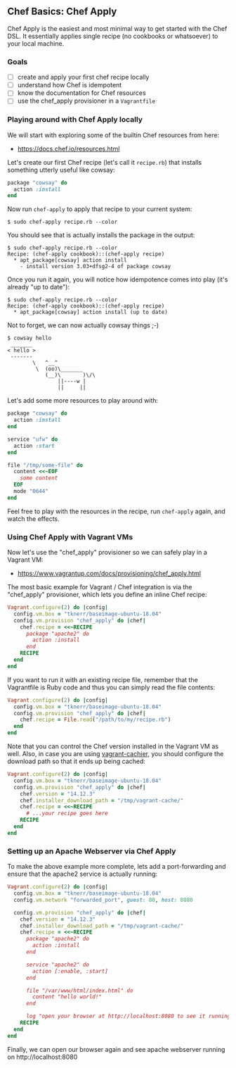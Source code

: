 
## Chef Basics: Chef Apply

Chef Apply is the easiest and most minimal way to get started with the Chef DSL.
It essentially applies single recipe (no cookbooks or whatsoever) to your local machine.

### Goals

* [ ] create and apply your first chef recipe locally
* [ ] understand how Chef is idempotent
* [ ] know the documentation for Chef resources
* [ ] use the chef_apply provisioner in a `Vagrantfile`

### Playing around with Chef Apply locally

We will start with exploring some of the builtin Chef resources from here:

 * https://docs.chef.io/resources.html

Let's create our first Chef recipe (let's call it `recipe.rb`) that installs something
utterly useful like cowsay:
```ruby
package "cowsay" do
  action :install
end
```

Now run `chef-apply` to apply that recipe to your current system:
```
$ sudo chef-apply recipe.rb --color
```

You should see that is actually installs the package in the output:
```
$ sudo chef-apply recipe.rb --color
Recipe: (chef-apply cookbook)::(chef-apply recipe)
  * apt_package[cowsay] action install
    - install version 3.03+dfsg2-4 of package cowsay
```

Once you run it again, you will notice how idempotence comes into play
(it's already "up to date"):
```
$ sudo chef-apply recipe.rb --color
Recipe: (chef-apply cookbook)::(chef-apply recipe)
  * apt_package[cowsay] action install (up to date)
```

Not to forget, we can now actually cowsay things ;-)
```
$ cowsay hello
 _______
< hello >
 -------
        \   ^__^
         \  (oo)\_______
            (__)\       )\/\
                ||----w |
                ||     ||
```

Let's add some more resources to play around with:
```ruby
package "cowsay" do
  action :install
end

service "ufw" do
  action :start
end

file "/tmp/some-file" do
  content <<~EOF
    some content
  EOF
  mode "0644"
end
```

Feel free to play with the resources in the recipe, run `chef-apply` again,
and watch the effects.


### Using Chef Apply with Vagrant VMs

Now let's use the "chef_apply" provisioner so we can safely play in a Vagrant VM:

* https://www.vagrantup.com/docs/provisioning/chef_apply.html


The most basic example for Vagrant / Chef integration is via the "chef_apply" provisioner,
which lets you define an inline Chef recipe:
```ruby
Vagrant.configure(2) do |config|
  config.vm.box = "tknerr/baseimage-ubuntu-18.04"
  config.vm.provision "chef_apply" do |chef|
    chef.recipe = <<~RECIPE
      package "apache2" do
        action :install
      end
    RECIPE
  end
end
```

If you want to run it with an existing recipe file, remember that the Vagrantfile is Ruby code
and thus you can simply read the file contents:
```ruby
Vagrant.configure(2) do |config|
  config.vm.box = "tknerr/baseimage-ubuntu-18.04"
  config.vm.provision "chef_apply" do |chef|
    chef.recipe = File.read("/path/to/my/recipe.rb")
  end
end
```

Note that you can control the Chef version installed in the Vagrant VM as well.
Also, in case you are using [vagrant-cachier](https://github.com/fgrehm/vagrant-cachier),
you should configure the download path so that it ends up being cached:
```ruby
Vagrant.configure(2) do |config|
  config.vm.box = "tknerr/baseimage-ubuntu-18.04"
  config.vm.provision "chef_apply" do |chef|
    chef.version = "14.12.3"
    chef.installer_download_path = "/tmp/vagrant-cache/"
    chef.recipe = <<~RECIPE
      # ...your recipe goes here
    RECIPE
  end
end
```

### Setting up an Apache Webserver via Chef Apply

To make the above example more complete, lets add a port-forwarding and ensure that the apache2 service is actually running:
```ruby
Vagrant.configure(2) do |config|
  config.vm.box = "tknerr/baseimage-ubuntu-18.04"
  config.vm.network "forwarded_port", guest: 80, host: 8080

  config.vm.provision "chef_apply" do |chef|
    chef.version = "14.12.3"
    chef.installer_download_path = "/tmp/vagrant-cache/"
    chef.recipe = <<~RECIPE
      package "apache2" do
        action :install
      end

      service "apache2" do
        action [:enable, :start]
      end

      file "/var/www/html/index.html" do
        content "hello world!"
      end

      log "open your browser at http://localhost:8080 to see it running"
    RECIPE
  end
end
```

Finally, we can open our browser again and see apache webserver running on http://localhost:8080
